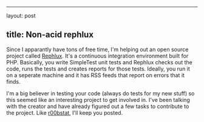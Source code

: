 <hr />

<p>layout: post</p>

<h2>title: Non-acid rephlux</h2>

<p>Since I apparantly have tons of free time, I'm helping out an open source project called <a href="http://rephlux.sourceforge.net">Rephlux</a>.  It's a continuous integration environment built for PHP.  Basically, you write SimpleTest unit tests and Rephlux checks out the code, runs the tests and creates reports for those tests.  Ideally, you run it on a seperate machine and it has RSS feeds that report on errors that it finds.</p>

<p>I'm a big believer in testing your code (always do tests for my new stuff) so this seemed like an interesting project to get involved in.  I've been talking with the creator and have already figured out a few tasks to contribute to the project.  Like <a href="http://www.littlehart.net/r00bstat">r00bstat</a>, I'll keep you posted.</p>
